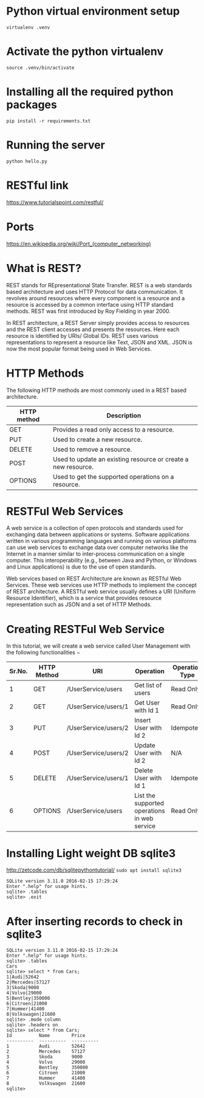 # Python virtual environment setup
`virtualenv .venv`
# Activate the python virtualenv
`source .venv/bin/activate`
# Installing all the required python packages
`pip install -r requirements.txt`
# Running the server
`python hello.py`
# RESTful link
https://www.tutorialspoint.com/restful/
# Ports
https://en.wikipedia.org/wiki/Port_(computer_networking)

# What is REST?
REST stands for REpresentational State Transfer. REST is a web standards based architecture and uses HTTP Protocol for data communication. It revolves around resources where every component is a resource and a resource is accessed by a common interface using HTTP standard methods. REST was first introduced by Roy Fielding in year 2000.

In REST architecture, a REST Server simply provides access to resources and the REST client accesses and presents the resources. Here each resource is identified by URIs/ Global IDs. REST uses various representations to represent a resource like Text, JSON and XML. JSON is now the most popular format being used in Web Services.

# HTTP Methods
The following HTTP methods are most commonly used in a REST based architecture.


|HTTP method| Description|
|-----------|------------|
|GET | Provides a read only access to a resource.|
|PUT | Used to create a new resource.|
|DELETE | Used to remove a resource.|
|POST | Used to update an existing resource or create a new resource.|
|OPTIONS | Used to get the supported operations on a resource.|

# RESTFul Web Services
A web service is a collection of open protocols and standards used for exchanging data between applications or systems. Software applications written in various programming languages and running on various platforms can use web services to exchange data over computer networks like the Internet in a manner similar to inter-process communication on a single computer. This interoperability (e.g., between Java and Python, or Windows and Linux applications) is due to the use of open standards.

Web services based on REST Architecture are known as RESTful Web Services. These web services use HTTP methods to implement the concept of REST architecture. A RESTful web service usually defines a URI (Uniform Resource Identifier), which is a service that provides resource representation such as JSON and a set of HTTP Methods.

# Creating RESTFul Web Service
In this tutorial, we will create a web service called User Management with the following functionalities −

|Sr.No.|	HTTP Method|	URI|	Operation	|Operation Type|
|------|-------------|-----|------------|---------------|
|1|	GET	|/UserService/users	|Get list of users	|Read Only|
|2|	GET	|/UserService/users/1|	Get User with Id 1	|Read Only|
|3|	PUT	|/UserService/users/2|	Insert User with Id 2	|Idempotent|
|4|	POST|	/UserService/users/2|	Update User with Id 2	|N/A|
|5|	DELETE|	/UserService/users/1|	Delete User with Id 1	|Idempotent|
|6|	OPTIONS|	/UserService/users|	List the supported operations in web service	|Read Only|

# Installing Light weight DB sqlite3
http://zetcode.com/db/sqlitepythontutorial/
`sudo apt install sqlite3`

```$ sqlite3 test.db
SQLite version 3.11.0 2016-02-15 17:29:24
Enter ".help" for usage hints.
sqlite> .tables
sqlite> .exit
```

# After inserting records to check in sqlite3
```$ sqlite3 test.db
SQLite version 3.11.0 2016-02-15 17:29:24
Enter ".help" for usage hints.
sqlite> .tables
Cars
sqlite> select * from Cars;
1|Audi|52642
2|Mercedes|57127
3|Skoda|9000
4|Volvo|29000
5|Bentley|350000
6|Citroen|21000
7|Hummer|41400
8|Volkswagen|21600
sqlite> .mode column
sqlite> .headers on
sqlite> select * from Cars;
Id          Name        Price     
----------  ----------  ----------
1           Audi        52642     
2           Mercedes    57127     
3           Skoda       9000      
4           Volvo       29000     
5           Bentley     350000    
6           Citroen     21000     
7           Hummer      41400     
8           Volkswagen  21600     
sqlite>
```
